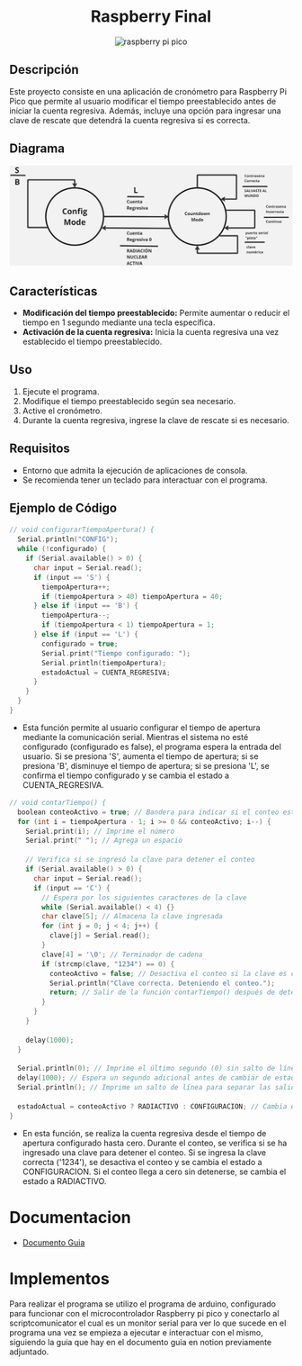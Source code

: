 <h1 align="center">Raspberry Final</h1>

<p align="center">
  <img src="https://github.com/vera-perez-upb/sfi-estudiantes-202310-Cristian171/assets/72422960/240579e4-f81e-494d-a8d8-cc9fdf89d539" alt="raspberry pi pico">
</p>

## Descripción

Este proyecto consiste en una aplicación de cronómetro para Raspberry Pi Pico que permite al usuario modificar el tiempo preestablecido antes de iniciar la cuenta regresiva. Además, incluye una opción para ingresar una clave de rescate que detendrá la cuenta regresiva si es correcta.

## Diagrama

![Diagrama](Diagrama.jpeg)

## Características

- **Modificación del tiempo preestablecido:** Permite aumentar o reducir el tiempo en 1 segundo mediante una tecla específica.
- **Activación de la cuenta regresiva:** Inicia la cuenta regresiva una vez establecido el tiempo preestablecido.

## Uso

1. Ejecute el programa.
2. Modifique el tiempo preestablecido según sea necesario.
3. Active el cronómetro.
4. Durante la cuenta regresiva, ingrese la clave de rescate si es necesario.

## Requisitos

- Entorno que admita la ejecución de aplicaciones de consola.
- Se recomienda tener un teclado para interactuar con el programa.

## Ejemplo de Código

```c++
// void configurarTiempoApertura() {
  Serial.println("CONFIG");
  while (!configurado) {
    if (Serial.available() > 0) {
      char input = Serial.read();
      if (input == 'S') {
        tiempoApertura++;
        if (tiempoApertura > 40) tiempoApertura = 40;
      } else if (input == 'B') {
        tiempoApertura--;
        if (tiempoApertura < 1) tiempoApertura = 1;
      } else if (input == 'L') {
        configurado = true;
        Serial.print("Tiempo configurado: ");
        Serial.println(tiempoApertura);
        estadoActual = CUENTA_REGRESIVA;
      }
    }
  }
}

```
- Esta función permite al usuario configurar el tiempo de apertura mediante la comunicación serial. Mientras el sistema no esté configurado (configurado es false), el programa espera la entrada del usuario. Si se presiona 'S', aumenta el tiempo de apertura; si se presiona 'B', disminuye el tiempo de apertura; si se presiona 'L', se confirma el tiempo configurado y se cambia el estado a CUENTA_REGRESIVA.

```c++
// void contarTiempo() {
  boolean conteoActivo = true; // Bandera para indicar si el conteo está activo
  for (int i = tiempoApertura - 1; i >= 0 && conteoActivo; i--) {
    Serial.print(i); // Imprime el número
    Serial.print(" "); // Agrega un espacio

    // Verifica si se ingresó la clave para detener el conteo
    if (Serial.available() > 0) {
      char input = Serial.read();
      if (input == 'C') {
        // Espera por los siguientes caracteres de la clave
        while (Serial.available() < 4) {}
        char clave[5]; // Almacena la clave ingresada
        for (int j = 0; j < 4; j++) {
          clave[j] = Serial.read();
        }
        clave[4] = '\0'; // Terminador de cadena
        if (strcmp(clave, "1234") == 0) {
          conteoActivo = false; // Desactiva el conteo si la clave es correcta
          Serial.println("Clave correcta. Deteniendo el conteo.");
          return; // Salir de la función contarTiempo() después de detener el conteo
        }
      }
    }

    delay(1000);
  }
  
  Serial.println(0); // Imprime el último segundo (0) sin salto de línea
  delay(1000); // Espera un segundo adicional antes de cambiar de estado
  Serial.println(); // Imprime un salto de línea para separar las salidas
  
  estadoActual = conteoActivo ? RADIACTIVO : CONFIGURACION; // Cambia el estado dependiendo si el conteo está activo o no
}
```
- En esta función, se realiza la cuenta regresiva desde el tiempo de apertura configurado hasta cero. Durante el conteo, se verifica si se ha ingresado una clave para detener el conteo. Si se ingresa la clave correcta ('1234'), se desactiva el conteo y se cambia el estado a CONFIGURACION. Si el conteo llega a cero sin detenerse, se cambia el estado a RADIACTIVO.

# Documentacion

- [Documento Guia](https://silk-motion-e7d.notion.site/Unidad-1-Software-para-sistemas-embebidos-86760026bfac4e339e649191eedab500)

# Implementos

Para realizar el programa se utilizo el programa de arduino, configurado para funcionar con el microcontrolador Raspberry pi pico y conectarlo al scriptcomunicator el cual es un monitor serial para ver lo que sucede en el programa una vez se empieza a ejecutar e interactuar con el mismo, siguiendo la guia que hay en el documento guia en notion previamente adjuntado.


